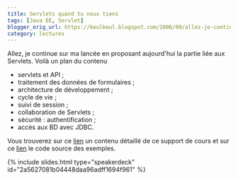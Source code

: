 ```yaml
---
title: Servlets quand tu nous tiens
tags: [Java EE, Servlet]
blogger_orig_url: https://keulkeul.blogspot.com/2006/09/allez-je-continue-sur-ma-lance-en.html
category: lectures
---
```


Allez, je continue sur ma lancée en proposant aujourd'hui la partie liée aux Servlets. Voilà un plan du contenu  

* servlets et API ;
* traitement des données de formulaires ;
* architecture de développement ;
* cycle de vie ;
* suivi de session ;
* collaboration de Servlets ;
* sécurité : authentification ;
* accès aux BD avec JDBC.

Vous trouverez sur ce [lien](/javaee/intro-servlets) un contenu détaillé de ce support de cours et sur ce [lien](/files/servlet_examples.zip) le code source des exemples.

{% include slides.html type="speakerdeck" id="2a5627081b04448daa96adff1694f961" %}
